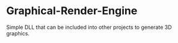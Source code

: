 # Graphical-Render-Engine
Simple DLL that can be included into other projects to generate 3D graphics.
